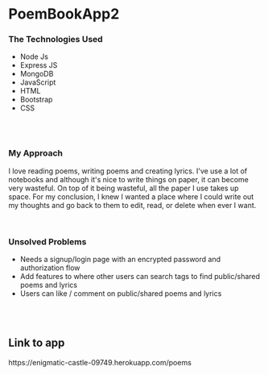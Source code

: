# PoemBookApp2

<h3>The Technologies Used</h3>
<ul>
<li>Node Js</li>
<li>Express JS</li>
<li>MongoDB</li>
<li>JavaScript</li>
<li>HTML</li>
<li>Bootstrap</li>
<li>CSS</li>
</ul>

<br>
<br>

<h3>My Approach</h3>
<p>
I love reading poems, writing poems and creating lyrics. I've use a lot of notebooks and although it's nice to write things on paper, it can become very wasteful. On top of it being wasteful, all the paper I use takes up space. For my conclusion, I knew I wanted a place where I could write out my thoughts and go back to them to edit, read, or delete when ever I want. 
</p>

<br>


<h3>Unsolved Problems</h3>
<ul>
<li>Needs a signup/login page with an encrypted password and authorization flow</li>
<li>Add features to where other users can search tags to find public/shared poems and lyrics</li>
<li>Users can like / comment on public/shared poems and lyrics</li>
</ul>

<br>
<br>

<h2>Link to app</h2>
https://enigmatic-castle-09749.herokuapp.com/poems
